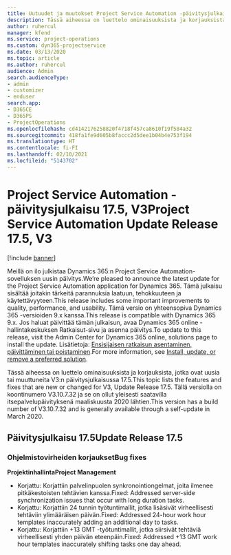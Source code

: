 ```yaml
---
title: Uutuudet ja muutokset Project Service Automation -päivitysjulkaisussa 17.5, Hotfix, V3
description: Tässä aiheessa on luettelo ominaisuuksista ja korjauksista, jotka ovat käytettävissä Project Service Automation -päivitysjulkaisussa 17.5, V3.
author: ruhercul
manager: kfend
ms.service: project-operations
ms.custom: dyn365-projectservice
ms.date: 03/13/2020
ms.topic: article
ms.author: ruhercul
audience: Admin
search.audienceType:
- admin
- customizer
- enduser
search.app:
- D365CE
- D365PS
- ProjectOperations
ms.openlocfilehash: cd4142176258820f4718f457ca8610f19f584a32
ms.sourcegitcommit: 418fa1fe9d605b8faccc2d5dee1b04b4e753f194
ms.translationtype: HT
ms.contentlocale: fi-FI
ms.lasthandoff: 02/10/2021
ms.locfileid: "5143702"
---
```

# <a name="project-service-automation-update-release-175-v3"></a><span data-ttu-id="57d74-103">Project Service Automation -päivitysjulkaisu 17.5, V3</span><span class="sxs-lookup"><span data-stu-id="57d74-103">Project Service Automation Update Release 17.5, V3</span></span>

[!include [banner](../includes/psa-now-project-operations.md)]

<span data-ttu-id="57d74-104">Meillä on ilo julkistaa Dynamics 365:n Project Service Automation-sovelluksen uusin päivitys.</span><span class="sxs-lookup"><span data-stu-id="57d74-104">We’re pleased to announce the latest update for the Project Service Automation application for Dynamics 365.</span></span> <span data-ttu-id="57d74-105">Tämä julkaisu sisältää joitakin tärkeitä parannuksia laatuun, tehokkuuteen ja käytettävyyteen.</span><span class="sxs-lookup"><span data-stu-id="57d74-105">This release includes some important improvements to quality, performance, and usability.</span></span>  <span data-ttu-id="57d74-106">Tämä versio on yhteensopiva Dynamics 365 -versioiden 9.x kanssa.</span><span class="sxs-lookup"><span data-stu-id="57d74-106">This release is compatible with Dynamics 365 9.x.</span></span> <span data-ttu-id="57d74-107">Jos haluat päivittää tämän julkaisun, avaa Dynamics 365 online -hallintakeskuksen Ratkaisut-sivu ja asenna päivitys.</span><span class="sxs-lookup"><span data-stu-id="57d74-107">To update to this release, visit the Admin Center for Dynamics 365 online, solutions page to install the update.</span></span> <span data-ttu-id="57d74-108">Lisätietoja: [Ensisijaisen ratkaisun asentaminen, päivittäminen tai poistaminen](https://docs.microsoft.com/power-platform/admin/install-remove-preferred-solution).</span><span class="sxs-lookup"><span data-stu-id="57d74-108">For more information, see [Install, update, or remove a preferred solution](https://docs.microsoft.com/power-platform/admin/install-remove-preferred-solution).</span></span>

<span data-ttu-id="57d74-109">Tässä aiheessa on luettelo ominaisuuksista ja korjauksista, jotka ovat uusia tai muuttuneita V3:n päivitysjulkaisussa 17.5.</span><span class="sxs-lookup"><span data-stu-id="57d74-109">This topic lists the features and fixes that are new or changed for V3, Update Release 17.5.</span></span> <span data-ttu-id="57d74-110">Tällä versiolla on koontinumero V3.10.7.32 ja se on ollut yleisesti saatavilla itsepalvelupäivityksenä maaliskuusta 2020 lähtien.</span><span class="sxs-lookup"><span data-stu-id="57d74-110">This version has a build number of V3.10.7.32 and is generally available through a self-update in March 2020.</span></span>


## <a name="update-release-175"></a><span data-ttu-id="57d74-111">Päivitysjulkaisu 17.5</span><span class="sxs-lookup"><span data-stu-id="57d74-111">Update Release 17.5</span></span>

### <a name="bug-fixes"></a><span data-ttu-id="57d74-112">Ohjelmistovirheiden korjaukset</span><span class="sxs-lookup"><span data-stu-id="57d74-112">Bug fixes</span></span>


<span data-ttu-id="57d74-113">**Projektinhallinta**</span><span class="sxs-lookup"><span data-stu-id="57d74-113">**Project Management**</span></span>

- <span data-ttu-id="57d74-114">Korjattu: Korjattiin palvelinpuolen synkronointiongelmat, joita ilmenee pitkäkestoisten tehtävien kanssa.</span><span class="sxs-lookup"><span data-stu-id="57d74-114">Fixed: Addressed server-side synchronization issues that occur with long duration tasks.</span></span>
- <span data-ttu-id="57d74-115">Korjattu: Korjattiin 24 tunnin työtuntimallit, jotka lisäsivät virheellisesti tehtäviin ylimääräisen päivän.</span><span class="sxs-lookup"><span data-stu-id="57d74-115">Fixed: Addressed 24-hour work hour templates inaccurately adding an additional day to tasks.</span></span>
- <span data-ttu-id="57d74-116">Korjattu: Korjattiin +13 GMT -työtuntimallit, jotka siirsivät tehtäviä virheellisesti yhden päivän eteenpäin.</span><span class="sxs-lookup"><span data-stu-id="57d74-116">Fixed: Addressed +13 GMT work hour templates inaccurately shifting tasks one day ahead.</span></span>

